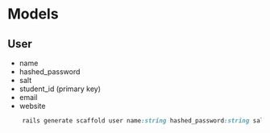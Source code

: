 # Models

## User

* name
* hashed_password
* salt
* student_id (primary key)
* email
* website

```ruby
    rails generate scaffold user name:string hashed_password:string salt:string student_id:string email:string website:string
```
